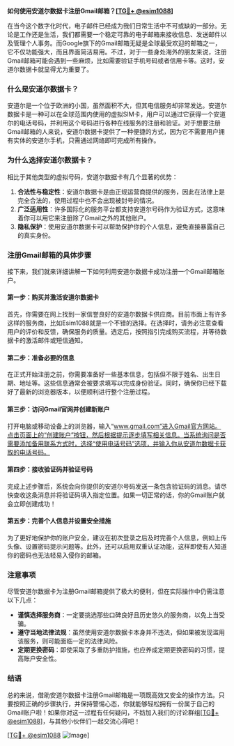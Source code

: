**如何使用安道尔数据卡注册Gmail邮箱？[[TG💪+ @esim1088](https://t.me/s/esim1088)]**

在当今这个数字化时代，电子邮件已经成为我们日常生活中不可或缺的一部分。无论是工作还是生活，我们都需要一个稳定可靠的电子邮箱来接收信息、发送邮件以及管理个人事务。而Google旗下的Gmail邮箱无疑是全球最受欢迎的邮箱之一，它不仅功能强大，而且界面简洁易用。不过，对于一些身处海外的朋友来说，注册Gmail邮箱可能会遇到一些麻烦，比如需要验证手机号码或者信用卡等。这时，安道尔数据卡就显得尤为重要了。

### 什么是安道尔数据卡？

安道尔是一个位于欧洲的小国，虽然面积不大，但其电信服务却非常发达。安道尔数据卡是一种可以在全球范围内使用的虚拟SIM卡，用户可以通过它获得一个安道尔的电话号码，并利用这个号码进行各种在线服务的注册和验证。对于想要注册Gmail邮箱的人来说，安道尔数据卡提供了一种便捷的方式，因为它不需要用户拥有实体的安道尔手机，只需通过网络即可完成所有操作。

### 为什么选择安道尔数据卡？

相比于其他类型的虚拟号码，安道尔数据卡有几个显著的优势：

1. **合法性与稳定性**：安道尔数据卡是由正规运营商提供的服务，因此在法律上是完全合法的，使用过程中也不会出现被封号的情况。
2. **广泛适用性**：许多国际化的服务平台都支持安道尔号码作为验证方式，这意味着你可以用它来注册除了Gmail之外的其他账户。
3. **隐私保护**：使用安道尔数据卡可以帮助保护你的个人信息，避免直接暴露自己的真实身份。

### 注册Gmail邮箱的具体步骤

接下来，我们就来详细讲解一下如何利用安道尔数据卡成功注册一个Gmail邮箱账户。

#### 第一步：购买并激活安道尔数据卡

首先，你需要在网上找到一家信誉良好的安道尔数据卡供应商。目前市面上有许多这样的服务商，比如Esim1088就是一个不错的选择。在选择时，请务必注意查看用户的评价和反馈，确保服务的质量。选定后，按照指引完成购买流程，并等待数据卡的激活邮件或短信通知。

#### 第二步：准备必要的信息

在正式开始注册之前，你需要准备好一些基本信息，包括但不限于姓名、出生日期、地址等。这些信息通常会被要求填写以完成身份验证。同时，确保你已经下载好了最新的浏览器版本，以便顺利进行整个注册过程。

#### 第三步：访问Gmail官网并创建新账户

打开电脑或移动设备上的浏览器，输入“www.gmail.com”进入Gmail官方网站。点击页面上的“创建账户”按钮，然后根据提示逐步填写相关信息。当系统询问是否需要添加备用联系方式时，选择“使用电话号码”选项，并输入你从安道尔数据卡获取的电话号码。

#### 第四步：接收验证码并验证号码

完成上述步骤后，系统会向你提供的安道尔号码发送一条包含验证码的消息。请尽快查收这条消息并将验证码填入指定位置。如果一切正常的话，你的Gmail账户就会立即创建成功！

#### 第五步：完善个人信息并设置安全措施

为了更好地保护你的账户安全，建议在初次登录之后及时完善个人信息，例如上传头像、设置密码提示问题等。此外，还可以启用双重认证功能，这样即使有人知道你的密码也无法轻易入侵你的邮箱。

### 注意事项

尽管安道尔数据卡为注册Gmail邮箱提供了极大的便利，但在实际操作中仍需注意以下几点：

- **谨慎选择服务商**：一定要挑选那些口碑良好且历史悠久的服务商，以免上当受骗。
- **遵守当地法律法规**：虽然使用安道尔数据卡本身并不违法，但如果被发现滥用该服务，则可能面临一定的法律风险。
- **定期更换密码**：即使采取了多重防护措施，也应养成定期更换密码的习惯，提高账户安全性。

### 结语

总的来说，借助安道尔数据卡注册Gmail邮箱是一项既高效又安全的操作方法。只要按照正确的步骤执行，并保持警惕心态，你就能够轻松拥有一份属于自己的Gmail账户啦！如果你对这一过程有任何疑问，不妨加入我们的讨论群组[[TG💪+ @esim1088](https://t.me/s/esim1088)]，与其他小伙伴们一起交流心得吧！

[[TG💪+ @esim1088](https://t.me/s/esim1088) ![Image](https://i.postimg.cc/4NQfJmqS/Snipaste-2025-05-13-00-14-12.png)]